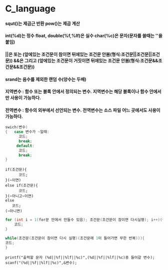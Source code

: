# C_language

#### squt()는 제곱근 반환 pow()는 제곱 계산

#### int(%d)는 정수 float, double(%f,%lf)은 실수 char(%c)은 문자(문자를 쓸때는 ''을 붙임)

#### ||은 또는 (앞에있는 조건문이 참이면 뒤에있는 조건문 안봄(형식:조건문||조건문||조건문)) &&은 그리고 (앞에있는 조건문이 거짓이면 뒤에있는 조건문 안봄(형식:조건문&&조건문&&조건문))
#### srand는 음수를 제외한 랜덤 수(양수는 두배)

#### 지역변수 : 함수 또는 블록 안에서 정의되는 변수. 지역변수는 해당 블록이나 함수 안에서만 사용이 가능하다.
#### 전역변수 : 함수의 외부에서 선언되는  변수. 전역변수는 소스 파일 어느 곳에서도 사용이 가능하다. 
```C
swich(변수)
{   case 변수가 ~일때:
      코드;
      break;
     default:
      코드;
      break;
}
```
```
if(조건문){
      코드;
}(~이면)
else if(조건문){
      코드;
}(~아니고~이면)
else
   코드;
(~아니면)
```
```C
for (int i = 1(for문 안에서 만들수 있음); 조건문(조건문이 참이면 다시실행); i++)(괄호 안을 다 지우고 ;;을 쓰면 ) {
    코드;
}
```
```C
while(조건문(조건문이 참이면 다시 실행)(조건문에 1이 들어가면 무한 반복))){
코드;
}
```
```
printf("출력할 문자 (%d||%f||%lf||%c)",(%d||%f||%lf||%c)중 들어갈 변수);
scanf("(%d||%f||%lf||%c)",&변수);
```
